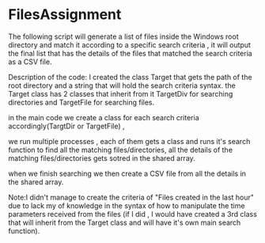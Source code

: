 # FilesAssignment
The following script will generate a list of files inside the Windows root directory and match it according to a specific search criteria , it will output the final list that has the details of the files that matched the search criteria as a CSV file.

Description of the code: I created the class Target that gets the path of the root directory and a string that will hold the search criteria syntax.
the Target class has 2 classes that inherit from it TargetDiv for searching directories and TargetFile for searching files.

in the main code we create a class for each search criteria accordingly(TargtDir or TargetFile) ,

we run multiple processes , each of them gets a class and runs it's search function to find all the matching files/directories, all the details of the matching files/directories gets sotred in the shared array.

when we finish searching we then create a CSV file from all the details in the shared array. 

Note:I didn't manage to create the criteria of "Files created in the last hour" due to lack my of knowledge in the syntax  of how to manipulate the time parameters received from the files
(if I did , I would have created a 3rd class that will inherit from the Target class and will have it's own main search function).